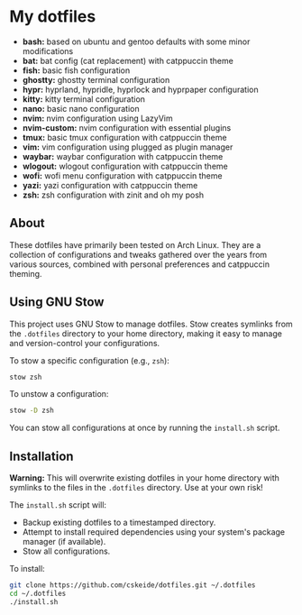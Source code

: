# My dotfiles

- **bash:** based on ubuntu and gentoo defaults with some minor modifications
- **bat:** bat config (cat replacement) with catppuccin theme
- **fish:** basic fish configuration
- **ghostty:** ghostty terminal configuration
- **hypr:** hyprland, hypridle, hyprlock and hyprpaper configuration
- **kitty:** kitty terminal configuration
- **nano:** basic nano configuration
- **nvim:** nvim configuration using LazyVim
- **nvim-custom:** nvim configuration with essential plugins
- **tmux:** basic tmux configuration with catppuccin theme
- **vim:** vim configuration using plugged as plugin manager
- **waybar:** waybar configuration with catppuccin theme
- **wlogout:** wlogout configuration with catppuccin theme
- **wofi:** wofi menu configuration with catppuccin theme
- **yazi:** yazi configuration with catppuccin theme
- **zsh:** zsh configuration with zinit and oh my posh

## About

These dotfiles have primarily been tested on Arch Linux. They are a collection of configurations and tweaks gathered over the years from various sources, combined with personal preferences and catppuccin theming.

## Using GNU Stow

This project uses GNU Stow to manage dotfiles. Stow creates symlinks from the `.dotfiles` directory to your home directory, making it easy to manage and version-control your configurations.

To stow a specific configuration (e.g., `zsh`):

```bash
stow zsh
```

To unstow a configuration:

```bash
stow -D zsh
```

You can stow all configurations at once by running the `install.sh` script.

## Installation

**Warning:** This will overwrite existing dotfiles in your home directory with symlinks to the files in the `.dotfiles` directory. Use at your own risk!

The `install.sh` script will:

- Backup existing dotfiles to a timestamped directory.
- Attempt to install required dependencies using your system's package manager (if available).
- Stow all configurations.

To install:

```bash
git clone https://github.com/cskeide/dotfiles.git ~/.dotfiles
cd ~/.dotfiles
./install.sh
```
